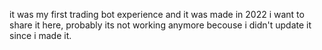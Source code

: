 it was my first trading bot experience and it was made in 2022
i want to share it here, probably its not working anymore becouse i didn't update it since i made it.
